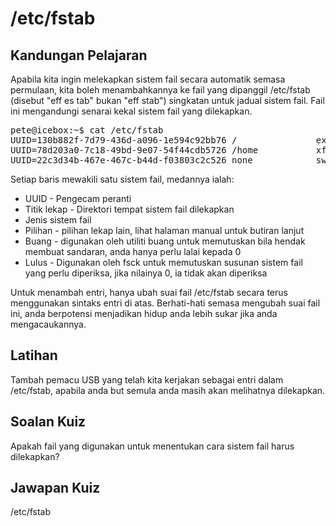 # /etc/fstab

## Kandungan Pelajaran

Apabila kita ingin melekapkan sistem fail secara automatik semasa permulaan, kita boleh menambahkannya ke fail yang dipanggil /etc/fstab (disebut "eff es tab" bukan "eff stab") singkatan untuk jadual sistem fail. Fail ini mengandungi senarai kekal sistem fail yang dilekapkan.

<pre>
pete@icebox:~$ cat /etc/fstab
UUID=130b882f-7d79-436d-a096-1e594c92bb76 /               ext4    relatime,errors=remount-ro 0       1
UUID=78d203a0-7c18-49bd-9e07-54f44cdb5726 /home           xfs     relatime        0       2
UUID=22c3d34b-467e-467c-b44d-f03803c2c526 none            swap    sw              0       0
</pre>

Setiap baris mewakili satu sistem fail, medannya ialah:

<ul>
<li>UUID - Pengecam peranti</li>
<li>Titik lekap - Direktori tempat sistem fail dilekapkan</li>
<li>Jenis sistem fail</li>
<li>Pilihan - pilihan lekap lain, lihat halaman manual untuk butiran lanjut</li>
<li>Buang - digunakan oleh utiliti buang untuk memutuskan bila hendak membuat sandaran, anda hanya perlu lalai kepada 0</li>
<li>Lulus - Digunakan oleh fsck untuk memutuskan susunan sistem fail yang perlu diperiksa, jika nilainya 0, ia tidak akan diperiksa</li>
</ul>

Untuk menambah entri, hanya ubah suai fail /etc/fstab secara terus menggunakan sintaks entri di atas. Berhati-hati semasa mengubah suai fail ini, anda berpotensi menjadikan hidup anda lebih sukar jika anda mengacaukannya.

## Latihan

Tambah pemacu USB yang telah kita kerjakan sebagai entri dalam /etc/fstab, apabila anda but semula anda masih akan melihatnya dilekapkan.

## Soalan Kuiz

Apakah fail yang digunakan untuk menentukan cara sistem fail harus dilekapkan?

## Jawapan Kuiz

/etc/fstab